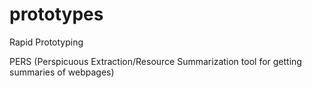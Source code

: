prototypes
==========

Rapid Prototyping

PERS (Perspicuous Extraction/Resource Summarization tool for getting summaries of webpages)
